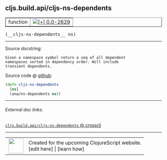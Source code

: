 ## cljs.build.api/cljs-ns-dependents



 <table border="1">
<tr>
<td>function</td>
<td><a href="https://github.com/cljsinfo/cljs-api-docs/tree/0.0-2629"><img valign="middle" alt="[+] 0.0-2629" title="Added in 0.0-2629" src="https://img.shields.io/badge/+-0.0--2629-lightgrey.svg"></a> </td>
</tr>
</table>


 <samp>
(__cljs-ns-dependents__ ns)<br>
</samp>

---





Source docstring:

```
Given a namespace symbol return a seq of all dependent
namespaces sorted in dependency order. Will include
transient dependents.
```


Source code @ [github](https://github.com/clojure/clojurescript/blob/r2814/src/clj/cljs/build/api.clj#L66-L71):

```clj
(defn cljs-ns-dependents
  [ns]
  (ana/ns-dependents ns))
```

<!--
Repo - tag - source tree - lines:

 <pre>
clojurescript @ r2814
└── src
    └── clj
        └── cljs
            └── build
                └── <ins>[api.clj:66-71](https://github.com/clojure/clojurescript/blob/r2814/src/clj/cljs/build/api.clj#L66-L71)</ins>
</pre>

-->

---



###### External doc links:

[`cljs.build.api/cljs-ns-dependents` @ crossclj](http://crossclj.info/fun/cljs.build.api/cljs-ns-dependents.html)<br>

---

 <table>
<tr><td>
<img valign="middle" align="right" width="48px" src="http://i.imgur.com/Hi20huC.png">
</td><td>
Created for the upcoming ClojureScript website.<br>
[edit here] | [learn how]
</td></tr></table>

[edit here]:https://github.com/cljsinfo/cljs-api-docs/blob/master/cljsdoc/cljs.build.api_cljs-ns-dependents.cljsdoc
[learn how]:https://github.com/cljsinfo/cljs-api-docs/wiki/cljsdoc-files

<!--

This information was too distracting to show to readers, but I'll leave it
commented here since it is helpful to:

- pretty-print the data used to generate this document
- and show how to retrieve that data



The API data for this symbol:

```clj
{:ns "cljs.build.api",
 :name "cljs-ns-dependents",
 :signature ["[ns]"],
 :history [["+" "0.0-2629"]],
 :type "function",
 :full-name-encode "cljs.build.api_cljs-ns-dependents",
 :source {:code "(defn cljs-ns-dependents\n  [ns]\n  (ana/ns-dependents ns))",
          :title "Source code",
          :repo "clojurescript",
          :tag "r2814",
          :filename "src/clj/cljs/build/api.clj",
          :lines [66 71]},
 :full-name "cljs.build.api/cljs-ns-dependents",
 :docstring "Given a namespace symbol return a seq of all dependent\nnamespaces sorted in dependency order. Will include\ntransient dependents."}

```

Retrieve the API data for this symbol:

```clj
;; from Clojure REPL
(require '[clojure.edn :as edn])
(-> (slurp "https://raw.githubusercontent.com/cljsinfo/cljs-api-docs/catalog/cljs-api.edn")
    (edn/read-string)
    (get-in [:symbols "cljs.build.api/cljs-ns-dependents"]))
```

-->
